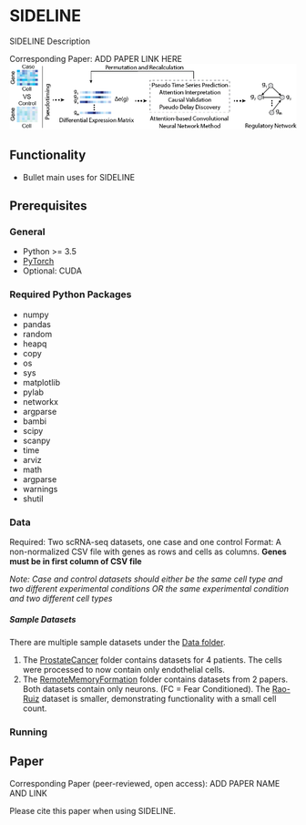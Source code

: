 # SIDELINE
SIDELINE Description 


Corresponding Paper: ADD PAPER LINK HERE 
![MyImage](SIDELINE.png)

## Functionality
* Bullet main uses for SIDELINE 


## Prerequisites 
### General 
- Python >= 3.5
- [PyTorch](https://pytorch.org/get-started/locally/)
- Optional: CUDA 
### Required Python Packages 
- numpy
- pandas
- random
- heapq
- copy
- os
- sys
- matplotlib
- pylab
- networkx
- argparse
- bambi
- scipy
- scanpy
- time
- arviz
- math
- argparse
- warnings 
- shutil
### Data
Required: Two scRNA-seq datasets, one case and one control
Format: A non-normalized CSV file with genes as rows and cells as columns. **Genes must be in first column of CSV file** 

*Note: Case and control datasets should either be the same cell type and two different experimental conditions OR the same experimental condition and two different cell types* 
##### Sample Datasets 
There are multiple sample datasets under the [Data folder](https://github.com/chenyongrowan/SIDELINE/tree/main/Data). 
1. The [ProstateCancer](https://github.com/chenyongrowan/SIDELINE/tree/main/Data/ProstateCancer) folder contains datasets for 4 patients. The cells were processed to now contain only endothelial cells. 
2. The [RemoteMemoryFormation](https://github.com/chenyongrowan/SIDELINE/tree/main/Data/RemoteMemoryFormation) folder contains datasets from 2 papers. Both datasets contain only neurons. (FC = Fear Conditioned). The [Rao-Ruiz](https://github.com/chenyongrowan/SIDELINE/tree/main/Data/RemoteMemoryFormation/Rao-Ruiz) dataset is smaller, demonstrating functionality with a small cell count. 
### Running 



## Paper
Corresponding Paper (peer-reviewed, open access): ADD PAPER NAME AND LINK 

Please cite this paper when using SIDELINE. 

